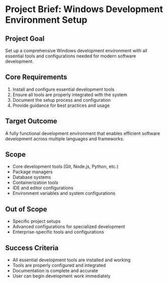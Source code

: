 # Project Brief: Windows Development Environment Setup

## Project Goal
Set up a comprehensive Windows development environment with all essential tools and configurations needed for modern software development.

## Core Requirements
1. Install and configure essential development tools
2. Ensure all tools are properly integrated with the system
3. Document the setup process and configuration
4. Provide guidance for best practices and usage

## Target Outcome
A fully functional development environment that enables efficient software development across multiple languages and frameworks.

## Scope
- Core development tools (Git, Node.js, Python, etc.)
- Package managers
- Database systems
- Containerization tools
- IDE and editor configurations
- Environment variables and system configurations

## Out of Scope
- Specific project setups
- Advanced configurations for specialized development
- Enterprise-specific tools and configurations

## Success Criteria
- All essential development tools are installed and working
- Tools are properly configured and integrated
- Documentation is complete and accurate
- User can begin development work immediately
